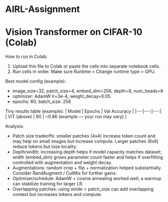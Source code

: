 # AIRL-Assignment
# Vision Transformer on CIFAR-10 (Colab)

How to run in Colab:
1. Upload this file to Colab or paste the cells into separate notebook cells.
2. Run cells in order. Make sure Runtime > Change runtime type > GPU.


Best model config (example):
- image_size=32, patch_size=4, embed_dim=256, depth=8, num_heads=8
- optimizer: AdamW lr=3e-4, weight_decay=0.05
- epochs: 60, batch_size: 256


Tiny results table (example):
| Model | Epochs | Val Accuracy |
|---|---:|---:|
| ViT (above) | 60 | ~0.86 (example — your run may vary) |


Analysis:
- Patch size tradeoffs: smaller patches (4x4) increase token count and may help on small images but increase compute. Larger patches (8x8) reduce tokens but lose locality.
- Depth/width: increasing depth helps if model capacity matches dataset; width (embed_dim) grows parameter count faster and helps if overfitting controlled with augmentation and weight decay.
- Augmentations: random crop + flip + normalization helped substantially. Consider RandAugment / CutMix for further gains.
- Optimizer/schedule: AdamW + cosine annealing worked well; a warmup can stabilize training for larger LR.
- Overlapping patches: using stride < patch_size can add overlapping context but increases tokens and compute.


